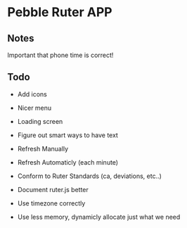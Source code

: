 # Pebble Ruter APP

## Notes
Important that phone time is correct!

## Todo
* Add icons
* Nicer menu

* Loading screen

* Figure out smart ways to have text

* Refresh Manually
* Refresh Automaticly (each minute)

* Conform to Ruter Standards (ca, deviations, etc..)

* Document ruter.js better

* Use timezone correctly

* Use less memory, dynamicly allocate just what we need